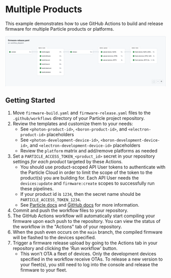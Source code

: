 # Multiple Products

This example demonstrates how to use GitHub Actions to build and release firmware for multiple Particle products or platforms.

![example workflow rendering](image.png)

## Getting Started

1. Move `firmware-build.yaml` and `firmware-release.yaml` files to the `.github/workflows` directory of your Particle project repository.
1. Review the templates and customize them to your needs:
    * See `<photon-product-id>`, `<boron-product-id>`, and `<electron-product-id>` placeholders
    * See `<photon-development-device-id>`, `<boron-development-device-id>`, and `<electron-development-device-id>` placeholders
    * Review the `platform` matrix and add/remove platforms as needed
1. Set a `PARTICLE_ACCESS_TOKEN_<product_id>` secret in your repository settings _for each product_ targeted by these Actions.
   * You should use product-scoped API User tokens to authenticate with the Particle Cloud in order to limit the scope of the token to the product(s) you are building for.
     Each API User needs the `devices:update` and `firmware:create` scopes to successfully run these pipelines.
   * If your product id is `1234`, then the secret name should be `PARTICLE_ACCESS_TOKEN_1234`.
   * See [Particle docs](https://docs.particle.io/firmware/best-practices/github-actions/#obtain-an-access-token) and [GitHub docs](https://docs.github.com/en/actions/reference/encrypted-secrets#creating-encrypted-secrets-for-a-repository) for more information.
1. Commit and push the workflow files to your repository.
1. The GitHub Actions workflow will automatically start compiling your firmware upon each push to the repository. You can view the status of the workflow in the "Actions" tab of your repository.
1. When the push even occurs on the `main` branch, the compiled firmware will be flashed to the devices specified.
1. Trigger a firmware release upload by going to the Actions tab in your repository and clicking the 'Run workflow' button.
   * This won't OTA a fleet of devices. Only the development devices specified in the workflow receive OTAs. To release a new version to your fleet(s), you still need to log into the console and release the firmware to your fleet.
